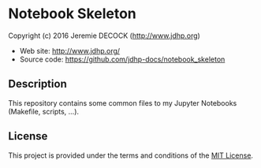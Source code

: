 Notebook Skeleton
=================

Copyright (c) 2016 Jeremie DECOCK (http://www.jdhp.org)

- Web site: <http://www.jdhp.org/>
- Source code: <https://github.com/jdhp-docs/notebook_skeleton>

Description
-----------

This repository contains some common files to my Jupyter Notebooks (Makefile,
scripts, ...).

License
-------

This project is provided under the terms and conditions of the
[MIT License](http://opensource.org/licenses/MIT).  
